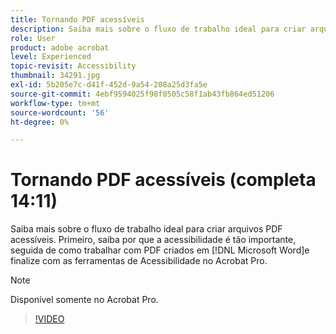 ```yaml
---
title: Tornando PDF acessíveis
description: Saiba mais sobre o fluxo de trabalho ideal para criar arquivos PDF acessíveis
role: User
product: adobe acrobat
level: Experienced
topic-revisit: Accessibility
thumbnail: 34291.jpg
exl-id: 5b205e7c-d41f-452d-9a54-208a25d3fa5e
source-git-commit: 4ebf9594025f98f0505c58f1ab43fb864ed51206
workflow-type: tm+mt
source-wordcount: '56'
ht-degree: 0%

---
```


# Tornando PDF acessíveis (completa 14:11)

Saiba mais sobre o fluxo de trabalho ideal para criar arquivos PDF acessíveis. Primeiro, saiba por que a acessibilidade é tão importante, seguida de como trabalhar com PDF criados em [!DNL Microsoft Word]e finalize com as ferramentas de Acessibilidade no Acrobat Pro.

>[!NOTE]
>
>Disponível somente no Acrobat Pro.

>[!VIDEO](https://video.tv.adobe.com/v/34291?quality=12&learn=on&hidetitle=true)
